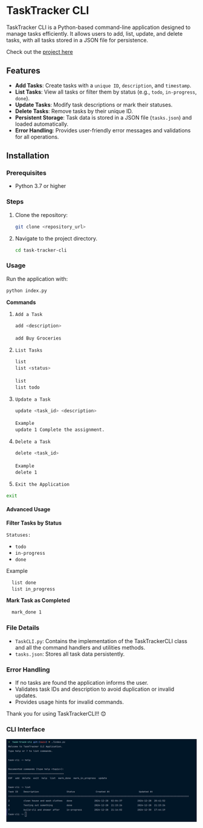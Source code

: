 # TaskTracker CLI

TaskTracker CLI is a Python-based command-line application designed to manage tasks efficiently. It allows users to add,
list, update, and delete tasks, with all tasks stored in a JSON file for persistence. 

Check out the [project here](https://roadmap.sh/projects/task-tracker)


## Features

- **Add Tasks**: Create tasks with a `unique ID`, `description`, and `timestamp`.
- **List Tasks**: View all tasks or filter them by status (e.g., `todo`, `in-progress`, `done`).
- **Update Tasks**: Modify task descriptions or mark their statuses.
- **Delete Tasks**: Remove tasks by their unique ID.
- **Persistent Storage**: Task data is stored in a JSON file (`tasks.json`) and loaded automatically.
- **Error Handling**: Provides user-friendly error messages and validations for all operations.

## Installation

### Prerequisites

- Python 3.7 or higher

### Steps

1. Clone the repository:
   ```bash
   git clone <repository_url>


2. Navigate to the project directory.
   ```bash
   cd task-tracker-cli


### Usage
Run the application with:
 ```bash
 python index.py
```

**Commands**

1. `Add a Task`
    ```bash
    add <description>
    
    add Buy Groceries 
    ```
2. `List Tasks`
    ```bash
    list
    list <status>

    list
    list todo
   ```

3. `Update a Task`
    ```bash
    update <task_id> <description>

    Example
    update 1 Complete the assignment.
    ```
   
4. `Delete a Task`

    ```bash
    delete <task_id>

    Example
    delete 1
   ```

5. `Exit the Application`
  ```bash
  exit 
  ```

#### Advanced Usage

**Filter Tasks by Status**

`Statuses:`
- `todo`
- `in-progress`
- `done`

Example
```bash
  list done
  list in_progress
```


**Mark Task as Completed**

```bash
  mark_done 1
```


### File Details
- `TaskCLI.py`: Contains the implementation of the TaskTrackerCLI class and all the command handlers and utilities methods.
- `tasks.json`: Stores all task data persistently.


### Error Handling
- If no tasks are found the application informs the user.
- Validates task IDs and description to avoid duplication or invalid updates.
- Provides usage hints for invalid commands.



Thank you for using TaskTrackerCLI!! 😊


### CLI Interface 
![CLI Screenshot](cli-interface.png)